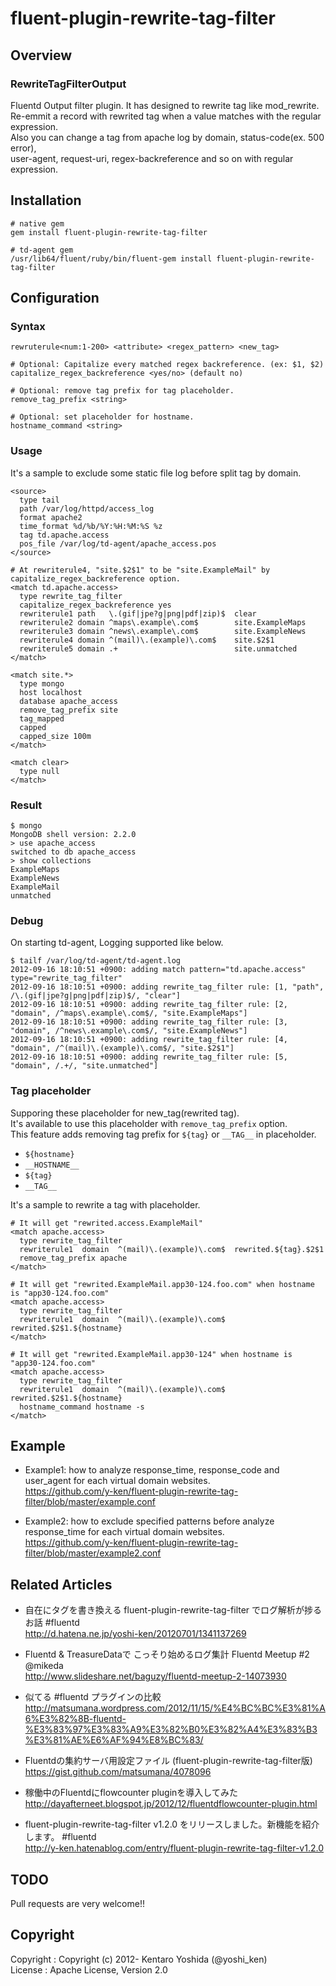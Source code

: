 # fluent-plugin-rewrite-tag-filter

## Overview

### RewriteTagFilterOutput

Fluentd Output filter plugin. It has designed to rewrite tag like mod_rewrite.  
Re-emmit a record with rewrited tag when a value matches with the regular expression.  
Also you can change a tag from apache log by domain, status-code(ex. 500 error),  
user-agent, request-uri, regex-backreference and so on with regular expression.

## Installation

```
# native gem
gem install fluent-plugin-rewrite-tag-filter

# td-agent gem
/usr/lib64/fluent/ruby/bin/fluent-gem install fluent-plugin-rewrite-tag-filter
```

## Configuration

### Syntax

```
rewruterule<num:1-200> <attribute> <regex_pattern> <new_tag>

# Optional: Capitalize every matched regex backreference. (ex: $1, $2)
capitalize_regex_backreference <yes/no> (default no)

# Optional: remove tag prefix for tag placeholder.
remove_tag_prefix <string>

# Optional: set placeholder for hostname.
hostname_command <string>
```

### Usage

It's a sample to exclude some static file log before split tag by domain.

```
<source>
  type tail
  path /var/log/httpd/access_log
  format apache2
  time_format %d/%b/%Y:%H:%M:%S %z
  tag td.apache.access
  pos_file /var/log/td-agent/apache_access.pos
</source>

# At rewriterule4, "site.$2$1" to be "site.ExampleMail" by capitalize_regex_backreference option.
<match td.apache.access>
  type rewrite_tag_filter
  capitalize_regex_backreference yes
  rewriterule1 path   \.(gif|jpe?g|png|pdf|zip)$  clear
  rewriterule2 domain ^maps\.example\.com$        site.ExampleMaps
  rewriterule3 domain ^news\.example\.com$        site.ExampleNews
  rewriterule4 domain ^(mail)\.(example)\.com$    site.$2$1
  rewriterule5 domain .+                          site.unmatched
</match>

<match site.*>
  type mongo
  host localhost
  database apache_access
  remove_tag_prefix site
  tag_mapped
  capped
  capped_size 100m
</match>

<match clear>
  type null
</match>
```

### Result

```
$ mongo
MongoDB shell version: 2.2.0
> use apache_access
switched to db apache_access
> show collections
ExampleMaps
ExampleNews
ExampleMail
unmatched
```

### Debug

On starting td-agent, Logging supported like below.

```
$ tailf /var/log/td-agent/td-agent.log
2012-09-16 18:10:51 +0900: adding match pattern="td.apache.access" type="rewrite_tag_filter"
2012-09-16 18:10:51 +0900: adding rewrite_tag_filter rule: [1, "path", /\.(gif|jpe?g|png|pdf|zip)$/, "clear"]
2012-09-16 18:10:51 +0900: adding rewrite_tag_filter rule: [2, "domain", /^maps\.example\.com$/, "site.ExampleMaps"]
2012-09-16 18:10:51 +0900: adding rewrite_tag_filter rule: [3, "domain", /^news\.example\.com$/, "site.ExampleNews"]
2012-09-16 18:10:51 +0900: adding rewrite_tag_filter rule: [4, "domain", /^(mail)\.(example)\.com$/, "site.$2$1"]
2012-09-16 18:10:51 +0900: adding rewrite_tag_filter rule: [5, "domain", /.+/, "site.unmatched"]
```

### Tag placeholder

Supporing these placeholder for new_tag(rewrited tag).  
It's available to use this placeholder with `remove_tag_prefix` option.  
This feature adds removing tag prefix for `${tag}` or `__TAG__` in placeholder.

- `${hostname}`
- `__HOSTNAME__`
- `${tag}`
- `__TAG__`

It's a sample to rewrite a tag with placeholder.

```
# It will get "rewrited.access.ExampleMail"
<match apache.access>
  type rewrite_tag_filter
  rewriterule1  domain  ^(mail)\.(example)\.com$  rewrited.${tag}.$2$1
  remove_tag_prefix apache
</match>

# It will get "rewrited.ExampleMail.app30-124.foo.com" when hostname is "app30-124.foo.com"
<match apache.access>
  type rewrite_tag_filter
  rewriterule1  domain  ^(mail)\.(example)\.com$  rewrited.$2$1.${hostname}
</match>

# It will get "rewrited.ExampleMail.app30-124" when hostname is "app30-124.foo.com"
<match apache.access>
  type rewrite_tag_filter
  rewriterule1  domain  ^(mail)\.(example)\.com$  rewrited.$2$1.${hostname}
  hostname_command hostname -s
</match>
```

## Example

- Example1: how to analyze response_time, response_code and user_agent for each virtual domain websites.  
https://github.com/y-ken/fluent-plugin-rewrite-tag-filter/blob/master/example.conf

- Example2: how to exclude specified patterns before analyze response_time for each virtual domain websites.  
https://github.com/y-ken/fluent-plugin-rewrite-tag-filter/blob/master/example2.conf

## Related Articles

- 自在にタグを書き換える fluent-plugin-rewrite-tag-filter でログ解析が捗るお話 #fluentd  
http://d.hatena.ne.jp/yoshi-ken/20120701/1341137269

- Fluentd & TreasureDataで こっそり始めるログ集計 Fluentd Meetup #2 @mikeda  
http://www.slideshare.net/baguzy/fluentd-meetup-2-14073930

- 似てる #fluentd プラグインの比較  
http://matsumana.wordpress.com/2012/11/15/%E4%BC%BC%E3%81%A6%E3%82%8B-fluentd-%E3%83%97%E3%83%A9%E3%82%B0%E3%82%A4%E3%83%B3%E3%81%AE%E6%AF%94%E8%BC%83/

- Fluentdの集約サーバ用設定ファイル (fluent-plugin-rewrite-tag-filter版)  
https://gist.github.com/matsumana/4078096

- 稼働中のFluentdにflowcounter pluginを導入してみた  
http://dayafterneet.blogspot.jp/2012/12/fluentdflowcounter-plugin.html

- fluent-plugin-rewrite-tag-filter v1.2.0 をリリースしました。新機能を紹介します。 #fluentd  
http://y-ken.hatenablog.com/entry/fluent-plugin-rewrite-tag-filter-v1.2.0

## TODO

Pull requests are very welcome!!

## Copyright

Copyright :  Copyright (c) 2012- Kentaro Yoshida (@yoshi_ken)  
License   :  Apache License, Version 2.0

